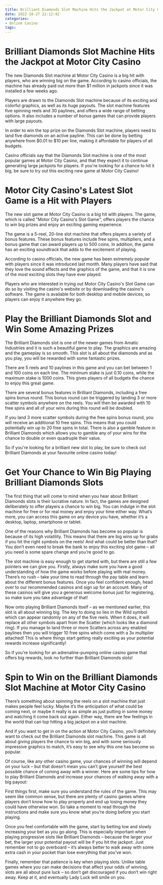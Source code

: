 ```yaml
---
title: Brilliant Diamonds Slot Machine Hits the Jackpot at Motor City Casino 
date: 2022-10-27 22:12:42
categories:
- Online Casino
tags:
---
```



#  Brilliant Diamonds Slot Machine Hits the Jackpot at Motor City Casino 

The new Diamonds Slot machine at Motor City Casino is a big hit with players, who are winning big on the game. According to casino officials, the machine has already paid out more than $1 million in jackpots since it was installed a few weeks ago.

Players are drawn to the Diamonds Slot machine because of its exciting and colorful graphics, as well as its huge payouts. The slot machine features five spinning reels and 30 paylines, and offers a wide range of betting options. It also includes a number of bonus games that can provide players with large payouts.

In order to win the top prize on the Diamonds Slot machine, players need to land five diamonds on an active payline. This can be done by betting anywhere from $0.01 to $10 per line, making it affordable for players of all budgets.

Casino officials say that the Diamonds Slot machine is one of the most popular games at Motor City Casino, and that they expect it to continue generating large jackpots for players. If you're looking for a chance to hit it big, be sure to try out this exciting new game at Motor City Casino!

#  Motor City Casino's Latest Slot Game is a Hit with Players 

The new slot game at Motor City Casino is a big hit with players. The game, which is called "Motor City Casino's Slot Game", offers players the chance to win big prizes and enjoy an exciting gaming experience.

The game is a 5-reel, 20-line slot machine that offers players a variety of bonus features. These bonus features include free spins, multipliers, and a bonus game that can award players up to 500 coins. In addition, the game has an exciting soundtrack that adds to the excitement of playing.

According to casino officials, the new game has been extremely popular with players since it was introduced last month. Many players have said that they love the sound effects and the graphics of the game, and that it is one of the most exciting slots they have ever played.

Players who are interested in trying out Motor City Casino's Slot Game can do so by visiting the casino's website or by downloading the casino's software. The game is available for both desktop and mobile devices, so players can enjoy it anywhere they go.

#  Play the Brilliant Diamonds Slot and Win Some Amazing Prizes 

The Brilliant Diamonds slot is one of the newer games from Amatic Industries and it is such a beautiful game to play. The graphics are amazing and the gameplay is so smooth. This slot is all about the diamonds and as you play, you will be rewarded with some fantastic prizes.

There are 5 reels and 10 paylines in this game and you can bet between 1 and 100 coins on each line. The minimum stake is just 0.10 coins, while the maximum stake is 1000 coins. This gives players of all budgets the chance to enjoy this great game.

There are several bonus features in Brilliant Diamonds, including a free spins bonus round. This bonus round can be triggered by landing 3 or more scatter symbols anywhere on the reels. You will then be awarded with 10 free spins and all of your wins during this round will be doubled.

If you land 3 more scatter symbols during the free spins bonus round, you will receive an additional 10 free spins. This means that you could potentially win up to 20 free spins in total. There is also a gamble feature in Brilliant Diamonds which allows you to gamble any of your wins for the chance to double or even quadruple their value.

So if you're looking for a brilliant new slot to play, be sure to check out Brilliant Diamonds at your favourite online casino today!

#  Get Your Chance to Win Big Playing Brilliant Diamonds Slots 

The first thing that will come to mind when you hear about Brilliant Diamonds slots is their lucrative nature. In fact, the games are designed deliberately to offer players a chance to win big. You can indulge in the slot machine for free or for real money and enjoy your time either way. What’s more, you can access this game on any device you have, whether it’s a desktop, laptop, smartphone or tablet. 

One of the reasons why Brilliant Diamonds has become so popular is because of its high volatility. This means that there are big wins up for grabs if you hit the right symbols on the reels! And what could be better than that? You don’t even need to break the bank to enjoy this exciting slot game – all you need is some spare change and you’re good to go. 

The slot machine is easy enough to get started with, but there are still a few pointers we can give you. Firstly, always make sure you have a good understanding of how the game works before playing with real money. There’s no rush – take your time to read through the pay table and learn about the different bonus features. Once you feel confident enough, head over to our recommended casinos and sign up for an account. Many of these casinos will give you a generous welcome bonus just for registering, so make sure you take advantage of that! 

Now onto playing Brilliant Diamonds itself – as we mentioned earlier, this slot is all about winning big. The key to doing so lies in the Wild symbol which can appear randomly on any of the five reels. When it does, it will replace all other symbols apart from the Scatter (which looks like a diamond ring). If you manage to land three or more Scatters across any enabled paylines then you will trigger 10 free spins which come with a 3x multiplier attached! This is where things start getting really exciting as your potential rewards increase significantly! 

So if you’re looking for an adrenaline-pumping online casino game that offers big rewards, look no further than Brilliant Diamonds slots!

#  Spin to Win on the Brilliant Diamonds Slot Machine at Motor City Casino

There’s something about spinning the reels on a slot machine that just makes people feel lucky. Maybe it’s the anticipation of what could be coming next, or maybe it really is as simple as just putting in some money and watching it come back out again. Either way, there are few feelings in the world that can top hitting a big jackpot on a slot machine.

And if you want to get in on the action at Motor City Casino, you’ll definitely want to check out the Brilliant Diamonds slot machine. This game is all about giving players the chance to win big, and with some seriously impressive graphics to match, it’s easy to see why this one has become so popular.

Of course, like any other casino game, your chances of winning will depend on your luck – but that doesn’t mean you can’t give yourself the best possible chance of coming away with a winner. Here are some tips for how to play Brilliant Diamonds and increase your chances of walking away with a big payout:

First things first, make sure you understand the rules of the game. This may seem like common sense, but there are plenty of casino games where players don’t know how to play properly and end up losing money they could have otherwise won. So take a moment to read through the instructions and make sure you know what you’re doing before you start playing.

Once you feel comfortable with the game, start by betting low and slowly increasing your bet as you go along. This is especially important when playing progressive slots like Brilliant Diamonds – because the larger your bet, the larger your potential payout will be if you hit the jackpot. Just remember not to go overboard – it’s always better to walk away with some extra cash in your pocket than lose everything that you’ve won.

Finally, remember that patience is key when playing slots. Unlike table games where you can make decisions that affect your odds of winning, slots are all about pure luck – so don’t get discouraged if you don’t win right away. Keep at it, and eventually Lady Luck will smile on you.